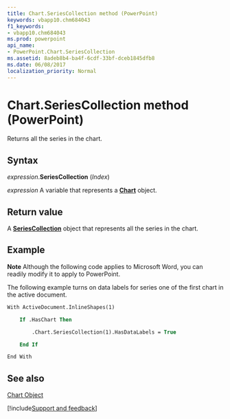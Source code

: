 ```yaml
---
title: Chart.SeriesCollection method (PowerPoint)
keywords: vbapp10.chm684043
f1_keywords:
- vbapp10.chm684043
ms.prod: powerpoint
api_name:
- PowerPoint.Chart.SeriesCollection
ms.assetid: 8adeb8b4-ba4f-6cdf-33bf-dceb1845dfb8
ms.date: 06/08/2017
localization_priority: Normal
---
```



# Chart.SeriesCollection method (PowerPoint)

Returns all the series in the chart.


## Syntax

_expression_.**SeriesCollection** (_Index_)

_expression_ A variable that represents a **[Chart](PowerPoint.Chart.md)** object.


## Return value

A  **[SeriesCollection](PowerPoint.SeriesCollection.md)** object that represents all the series in the chart.


## Example




 **Note**  Although the following code applies to Microsoft Word, you can readily modify it to apply to PowerPoint.

The following example turns on data labels for series one of the first chart in the active document.




```vb
With ActiveDocument.InlineShapes(1)

    If .HasChart Then

        .Chart.SeriesCollection(1).HasDataLabels = True

    End If

End With


```


## See also


[Chart Object](PowerPoint.Chart.md)

[!include[Support and feedback](~/includes/feedback-boilerplate.md)]